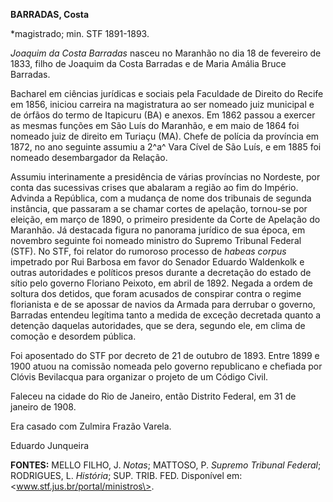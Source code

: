 **BARRADAS, Costa**

\*magistrado; min. STF 1891-1893.

*Joaquim da Costa Barradas* nasceu no Maranhão no dia 18 de fevereiro de
1833, filho de Joaquim da Costa Barradas e de Maria Amália Bruce
Barradas.

Bacharel em ciências jurídicas e sociais pela Faculdade de Direito do
Recife em 1856, iniciou carreira na magistratura ao ser nomeado juiz
municipal e de órfãos do termo de Itapicuru (BA) e anexos. Em 1862
passou a exercer as mesmas funções em São Luís do Maranhão, e em maio de
1864 foi nomeado juiz de direito em Turiaçu (MA). Chefe de polícia da
província em 1872, no ano seguinte assumiu a 2^a^ Vara Cível de São
Luís, e em 1885 foi nomeado desembargador da Relação.

Assumiu interinamente a presidência de várias províncias no Nordeste,
por conta das sucessivas crises que abalaram a região ao fim do Império.
Advinda a República, com a mudança de nome dos tribunais de segunda
instância, que passaram a se chamar cortes de apelação, tornou-se por
eleição, em março de 1890, o primeiro presidente da Corte de Apelação do
Maranhão. Já destacada figura no panorama jurídico de sua época, em
novembro seguinte foi nomeado ministro do Supremo Tribunal Federal
(STF). No STF, foi relator do rumoroso processo de *habeas corpus*
impetrado por Rui Barbosa em favor do Senador Eduardo Waldenkolk e
outras autoridades e políticos presos durante a decretação do estado de
sítio pelo governo Floriano Peixoto, em abril de 1892. Negada a ordem de
soltura dos detidos, que foram acusados de conspirar contra o regime
florianista e de se apossar de navios da Armada para derrubar o governo,
Barradas entendeu legítima tanto a medida de exceção decretada quanto a
detenção daquelas autoridades, que se dera, segundo ele, em clima de
comoção e desordem pública.

Foi aposentado do STF por decreto de 21 de outubro de 1893. Entre 1899 e
1900 atuou na comissão nomeada pelo governo republicano e chefiada por
Clóvis Bevilacqua para organizar o projeto de um Código Civil.

Faleceu na cidade do Rio de Janeiro, então Distrito Federal, em 31 de
janeiro de 1908.

Era casado com Zulmira Frazão Varela.

Eduardo Junqueira

**FONTES:** MELLO FILHO, J. *Notas*; MATTOSO, P. *Supremo Tribunal
Federal*; RODRIGUES, L. *História*; SUP. TRIB. FED. Disponível em:
\<www.stf.jus.br/portal/ministros\>.
